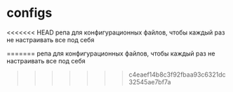 configs
=======
<<<<<<< HEAD
репа для конфигурационных файлов, чтобы каждый раз не настраивать все под себя

=======
репа для конфигурационных файлов, чтобы каждый раз не настраивать все под себя
>>>>>>> c4eaef14b8c3f92fbaa93c6321dc32545ae7bf7a

